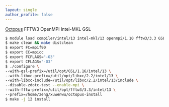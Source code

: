 ```yaml
---
layout: single
author_profile: false
---
```


[Octopus](http://octopus-code.org/wiki/Octopus_7)
FFTW3
OpenMPI
Intel-MKL
GSL

```bash
$ module load compiler/intel/13 intel-mkl/13 openmpi/1.10 fftw3/3.3 GSL/1.6
$ make clean && make distclean
$ export FC=mpif90
$ export CC=mpicc
$ export FCFLAGS="-O3"
$ export CFLAGS="-O3"
$ ./configure \
--with-gsl-prefix=/util/opt/GSL/1.16/intel/13 \
--with-libxc-prefix=/util/opt/libxc/2.2/intel/13 \
--with-libxc-include=/util/opt/libxc/2.2/intel/13/include \
--disable-zdotc-test --enable-mpi \
--with-fftw-prefix=/util/opt/fftw3/3.3/intel/13 \
--prefix=/home/zeng/xuwenwu/octopus-install
$ make -j 12 install 
```
